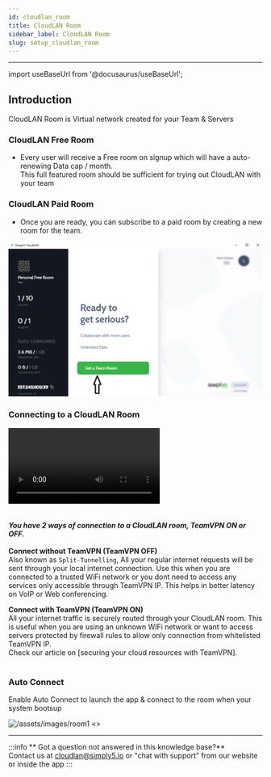 ```yaml
---
id: cloudlan_room
title: CloudLAN Room
sidebar_label: CloudLAN Room
slug: setup_cloudlan_room
---
```


---

import useBaseUrl from '@docusaurus/useBaseUrl';

## Introduction 
CloudLAN Room is Virtual network created for your Team & Servers
### CloudLAN Free Room
- Every user will receive a Free room on signup which will have a auto-renewing Data cap / month. <br />
This full featured room should be sufficient for trying out CloudLAN with your team

### CloudLAN Paid Room
- Once you are ready, you can subscribe to a paid room by creating a new room for the team.

![/assets/images/room1](./assets/images/room1.png)

### Connecting to a CloudLAN Room

<div className = "iframe_container">
    <video className="responsive-iframe" src={useBaseUrl("videos/Connecting_to_room.mp4")} title="Connecting to room" autoPlay="true" controls ></video>
</div>


<br />

***You have 2 ways of connection to a CloudLAN room, TeamVPN ON or OFF.*** <br /><br />
**Connect without TeamVPN (TeamVPN OFF)** <br />
 Also known as `Split-Tunnelling`, All your regular internet requests will be sent through your local internet connection. Use this when you are connected to a trusted WiFi network or you dont need to access any services only accessible through TeamVPN IP. This helps in better latency on VoIP or Web conferencing. <br /> 

**Connect with TeamVPN (TeamVPN ON)** <br />
All your internet traffic is securely routed through your CloudLAN room. This is useful when you are using an unknown WIFi network or want to access servers protected by firewall rules to allow only connection from whitelisted TeamVPN IP. <br /> Check our article on [securing your cloud resources with TeamVPN]. <br /><br /> 



### Auto Connect 

Enable Auto Connect to launch the app & connect to the room when your system bootsup 

![/assets/images/room1 <>](./assets/images/auto_connect.gif)

---
:::info
 ** Got a question not answered in this knowledge base?** <br />
 Contact us at [cloudlan@simply5.io](mailto:cloudlan@simply5.io) or "chat with support" from our website or inside the app
:::